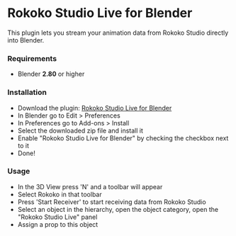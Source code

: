 # Rokoko Studio Live for Blender

This plugin lets you stream your animation data from Rokoko Studio directly into Blender.

### Requirements
 - Blender **2.80** or higher

### Installation
 - Download the plugin: [Rokoko Studio Live for Blender](https://github.com/RokokoElectronics/rokoko-studio-blender-plugin/archive/master.zip)
 - In Blender go to Edit > Preferences
 - In Preferences go to Add-ons > Install
 - Select the downloaded zip file and install it
 - Enable "Rokoko Studio Live for Blender" by checking the checkbox next to it
 - Done!
 
### Usage
 - In the 3D View press 'N' and a toolbar will appear
 - Select Rokoko in that toolbar
 - Press 'Start Receiver' to start receiving data from Rokoko Studio
 - Select an object in the hierarchy, open the object category, open the "Rokoko Studio Live" panel
 - Assign a prop to this object